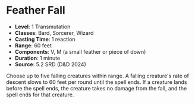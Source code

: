 # Feather Fall

- **Level**: 1 Transmutation
- **Classes**: Bard, Sorcerer, Wizard
- **Casting Time**: 1 reaction
- **Range**: 60 feet
- **Components**: V, M (a small feather or piece of down)
- **Duration**: 1 minute
- **Source**: 5.2 SRD (D&D 2024)

Choose up to five falling creatures within range. A falling creature's rate of descent slows to 60 feet per round until the spell ends. If a creature lands before the spell ends, the creature takes no damage from the fall, and the spell ends for that creature.

